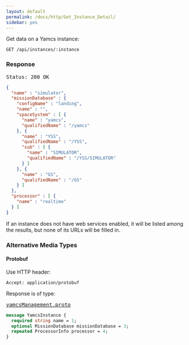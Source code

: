 ```yaml
---
layout: default
permalink: /docs/http/Get_Instance_Detail/
sidebar: yes
---
```


Get data on a Yamcs instance:

    GET /api/instances/:instance


### Response

<pre class="header">Status: 200 OK</pre>
```json
{
  "name" : "simulator",
  "missionDatabase" : {
    "configName" : "landing",
    "name" : "",
    "spaceSystem" : [ {
      "name" : "yamcs",
      "qualifiedName" : "/yamcs"
    }, {
      "name" : "YSS",
      "qualifiedName" : "/YSS",
      "sub" : [ {
        "name" : "SIMULATOR",
        "qualifiedName" : "/YSS/SIMULATOR"
      } ]
    }, {
      "name" : "GS",
      "qualifiedName" : "/GS"
    } ]
  },
  "processor" : [ {
    "name" : "realtime"
  } ]
}
```

If an instance does not have web services enabled, it will be listed among the results, but none of its URLs will be filled in.

### Alternative Media Types

#### Protobuf

Use HTTP header:

    Accept: application/protobuf
    
Response is of type:

<pre class="r header"><a href="/docs/http/yamcsManagement.proto/">yamcsManagement.proto</a></pre>

```proto
message YamcsInstance {
  required string name = 1;
  optional MissionDatabase missionDatabase = 3;
  repeated ProcessorInfo processor = 4;
}
```
